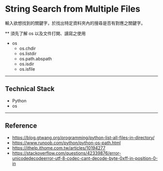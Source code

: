 # String Search from Multiple Files

輸入欲想找到的關鍵字，於找出特定資料夾內的搜尋是否有對應之關鍵字。

** 須先了解 os 以及文件打開、讀寫之使用

* os 
    - os.chdir
    - os.listdir
    - os.path.abspath
    - os.isdir
    - os.isfile

***


## Technical Stack
- Python
- os

***

## Reference
- https://blog.gtwang.org/programming/python-list-all-files-in-directory/
- https://www.runoob.com/python/python-os-path.html 
- https://ithelp.ithome.com.tw/articles/10194277
- https://stackoverflow.com/questions/42339876/error-unicodedecodeerror-utf-8-codec-cant-decode-byte-0xff-in-position-0-in
